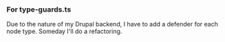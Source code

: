 ### For type-guards.ts

Due to the nature of my Drupal backend, I have to add a defender for each node type. Someday I'll do a refactoring.
